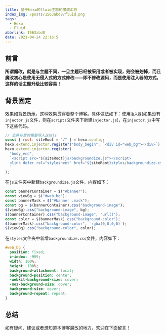```yaml
---
title: 基于hexo的fluid主题的魔改汇总
index_img: /posts/1563abd8/fluid.png
tags:
  - Hexo
  - Fluid
abbrlink: 1563abd8
date: 2021-04-24 22:16:5
---
```


## 前言

**所谓魔改，就是与主题不同，一旦主题已经被采用或者被实现，~~则会被划掉~~，而且魔改初心是使用无侵入式的方式修改——即不修改源码，而是使用注入器的方式。这样的话主题升级比较容易！**

## 背景固定

效果如[背景所示](https://aigisss.com/blog/posts/1563abd8.html)，这种效果贯穿着整个博客。具体做法如下：使用`注入器`(如果没有`injector.js`文件，则在`scripts`文件夹下新建`injector.js`)，在`injector.js`中写下这些代码。

```js
// 全屏背景的需要导入这些js
const { root: siteRoot = "/" } = hexo.config;
hexo.extend.injector.register("body_begin", `<div id="web_bg"></div>`);
hexo.extend.injector.register(
  "body_end",
  `<script src="${siteRoot}js/backgroundize.js"></script>
  <link defer rel="stylesheet" href="${siteRoot}styles/backgroundize.css" />
  `
);
```

在`js`文件夹中新建`backgroundize.js`文件，内容如下：

```js
const bannerContainer = $("#banner");
const viewBg = $("#web_bg");
const bannerMask = $("#banner .mask");
const bg = $(bannerContainer).css("background-image");
$(viewBg).css("background-image", bg);
$(bannerContainer).css("background-image", "url()");
const color = $(bannerMask).css("background-color");
$(bannerMask).css("background-color", `rgba(0,0,0,0)`);
$(viewBg).css("background-color", color);
```

在`styles`文件夹中新增`backgroundize.css`文件，内容如下：

```css
#web_bg {
  position: fixed;
  z-index: -999;
  width: 100%;
  height: 100%;
  background-attachment: local;
  background-position: center;
  -webkit-background-size: cover;
  -moz-background-size: cover;
  background-size: cover;
  background-repeat: repeat;
}
```



## 总结

如有疑问、建议或者想知道本博客魔改的地方，欢迎在下面留言！